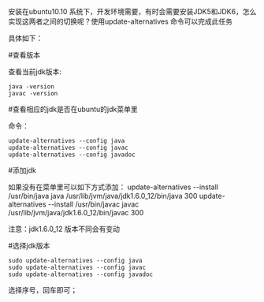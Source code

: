 <!---title:linux切换java的jdk版本-->
<!---keywords:javac,update-alternatives,javadoc,ubuntu,android-->
<!---date:2013.07.10; modification:2014.05.13-->

安装在ubuntu10.10 系统下，开发环境需要，有时会需要安装JDK5和JDK6，怎么实现这两者之间的切换呢？使用update-alternatives 命令可以完成此任务

具体如下：

#查看版本

查看当前jdk版本:

    java -version
    javac -version


#查看相应的jdk是否在ubuntu的jdk菜单里

命令：

    update-alternatives --config java
    update-alternatives --config javac 
    update-alternatives --config javadoc

#添加jdk

如果没有在菜单里可以如下方式添加：
update-alternatives --install /usr/bin/java java /usr/lib/jvm/java/jdk1.6.0_12/bin/java 300
update-alternatives --install /usr/bin/javac javac /usr/lib/jvm/java/jdk1.6.0_12/bin/javac 300

注意：jdk1.6.0_12 版本不同会有变动

#选择jdk版本
 
    sudo update-alternatives --config java
    sudo update-alternatives --config javac
    sudo update-alternatives --config javadoc

选择序号，回车即可；


<!-- vim:set tw=0:-->
